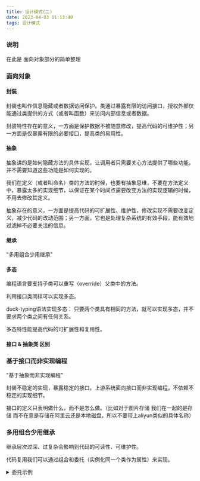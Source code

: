 ```yaml
---
title: 设计模式(二)
date: 2023-04-03 11:13:49
tags: 设计模式
---
```


### 说明

在此是 面向对象部分的简单整理

### 面向对象

#### 封装

封装也叫作信息隐藏或者数据访问保护。类通过暴露有限的访问接口，授权外部仅能通过类提供的方式（或者叫函数）来访问内部信息或者数据。

封装特性存在的意义，一方面是保护数据不被随意修改，提高代码的可维护性；另一方面是仅暴露有限的必要接口，提高类的易用性。

#### 抽象

抽象讲的是如何隐藏方法的具体实现，让调用者只需要关心方法提供了哪些功能，并不需要知道这些功能是如何实现的。

我们在定义（或者叫命名）类的方法的时候，也要有抽象思维，不要在方法定义中，暴露太多的实现细节，以保证在某个时间点需要改变方法的实现逻辑的时候，不用去修改其定义。

抽象存在的意义，一方面是提高代码的可扩展性、维护性，修改实现不需要改变定义，减少代码的改动范围；另一方面，它也是处理复杂系统的有效手段，能有效地过滤掉不必要关注的信息。

#### 继承

"多用组合少用继承"

#### 多态

编程语言要支持子类可以重写（override）父类中的方法。

利用接口类同样可以实现多态。

duck-typing语法实现多态： 只要两个类具有相同的方法，就可以实现多态，并不要求两个类之间有任何关系。

多态特性能提高代码的可扩展性和复用性。

#### 接口 & 抽象类 区别

### 基于接口而非实现编程

"基于抽象而非实现编程"

封装不稳定的实现，暴露稳定的接口。上游系统面向接口而非实现编程，不依赖不稳定的实现细节。

接口的定义只表明做什么，而不是怎么做。（比如对于图片存储 我们在一起的是存储 而不在意是存储在阿里云还是本地磁盘，所以不要带上aliyun类似的具体名称）


### 多用组合少用继承

继承层次过深、过复杂会影响到代码的可读性、可维护性。

代码复用我们可以通过组合和委托（实例化同一个类作为属性）来实现。
<details>
  <summary>委托示例</summary>

        package main

        type Flyable interface {
            fly()
        }
        
        type EggLayable interface {
            egg()
        }
        
        type FlyAbility struct {
        }
        
        func (f *FlyAbility) fly() {
            // do something
        }
        
        type EggAbility struct {
        }
        
        func (e *EggAbility) egg() {
            // do something
        }
        
        
        type Sparrow struct {
            eggIns EggAbility // 组合
            flyIns FlyAbility
        }
        
        func (s *Sparrow) fly() {
            s.eggIns.egg() // 委托
        }
        
        func (s *Sparrow) egg() {
            s.flyIns.fly()
        }

</details>


